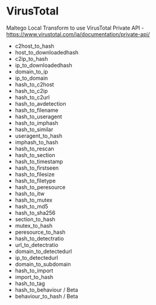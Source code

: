 # VirusTotal
Maltego Local Transform to use VirusTotal Private API - https://www.virustotal.com/ja/documentation/private-api/

- c2host_to_hash
- host_to_downloadedhash
- c2ip_to_hash
- ip_to_downloadedhash
- domain_to_ip
- ip_to_domain
- hash_to_c2host
- hash_to_c2ip
- hash_to_c2url
- hash_to_avdetection
- hash_to_filename
- hash_to_useragent
- hash_to_imphash
- hash_to_similar
- useragent_to_hash
- imphash_to_hash
- hash_to_rescan
- hash_to_section
- hash_to_timestamp
- hash_to_firstseen
- hash_to_filesize
- hash_to_filetype
- hash_to_peresource
- hash_to_itw
- hash_to_mutex
- hash_to_md5
- hash_to_sha256
- section_to_hash
- mutex_to_hash
- peresource_to_hash
- hash_to_detectratio
- url_to_detectratio
- domain_to_detectedurl
- ip_to_detectedurl
- domain_to_subdomain
- hash_to_import
- import_to_hash
- hash_to_tag
- hash_to_behaviour / Beta
- behaviour_to_hash / Beta
